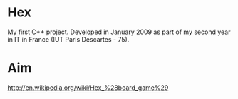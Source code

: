 Hex
===

My first C++ project. 
Developed in January 2009 as part of my second year in IT in France (IUT Paris Descartes - 75).

Aim
===

http://en.wikipedia.org/wiki/Hex_%28board_game%29

